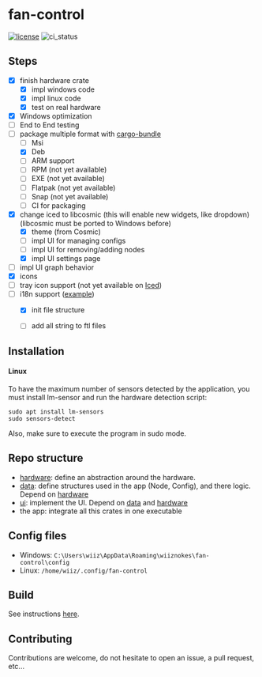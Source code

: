 # fan-control

[![license](https://img.shields.io/badge/license-MIT-blue?style=flat-square)](#license)
![ci_status](https://github.com/wiiznokes/light_enum/actions/workflows/test.yml/badge.svg)

## Steps

- [x] finish hardware crate
    - [x] impl windows code
    - [x] impl linux code
    - [x] test on real hardware
- [x] Windows optimization
- [ ] End to End testing
- [ ] package multiple format with [cargo-bundle](https://github.com/burtonageo/cargo-bundle)
    - [ ] Msi
    - [x] Deb
    - [ ] ARM support
    - [ ] RPM (not yet available)
    - [ ] EXE (not yet available)
    - [ ] Flatpak (not yet available)
    - [ ] Snap (not yet available)
    - [ ] CI for packaging
- [x] change iced to libcosmic (this will enable new widgets, like dropdown) (libcosmic must be ported to Windows before)
    - [x] theme (from Cosmic)
    - [ ] impl UI for managing configs
    - [ ] impl UI for removing/adding nodes
    - [x] impl UI settings page
- [ ] impl UI graph behavior
- [x] icons
- [ ] tray icon support (not yet available on [Iced](https://whimsical.com/roadmap-iced-7vhq6R35Lp3TmYH4WeYwLM))
- [ ] i18n support ([example](https://github.com/pop-os/cosmic-edit/blob/master_jammy/Cargo.toml))
    - [x] init file structure
    - [ ] add all string to ftl files


## Installation
#### Linux
To have the maximum number of sensors detected by the application, you must install lm-sensor and run the hardware detection script:
```
sudo apt install lm-sensors
sudo sensors-detect
```
Also, make sure to execute the program in sudo mode.

## Repo structure
- [hardware](./hardware/README.md): define an abstraction around the hardware.
- [data](./data/README.md): define structures used in the app (Node, Config), and there logic. Depend on [hardware](./hardware/README.md)
- [ui](./ui/README.md): implement the UI. Depend on [data](./data/README.md) and [hardware](./hardware/README.md)
- the app: integrate all this crates in one executable

## Config files
- Windows: `C:\Users\wiiz\AppData\Roaming\wiiznokes\fan-control\config`
- Linux: `/home/wiiz/.config/fan-control`

## Build
See instructions [here](./BUILD.md).

## Contributing
Contributions are welcome, do not hesitate to open an issue, a pull request, etc...